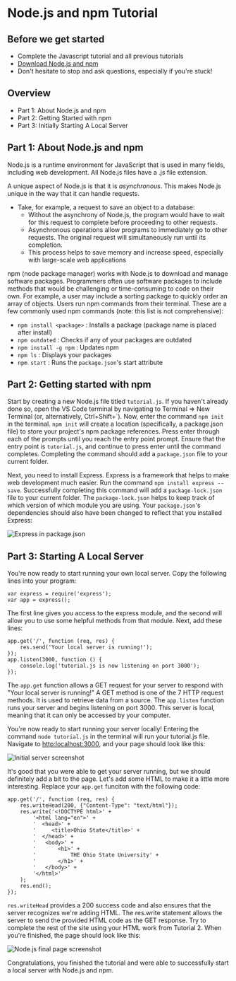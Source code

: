 # Node.js and npm Tutorial

## Before we get started
- Complete the Javascript tutorial and all previous tutorials
- [Download Node.js and npm](https://nodejs.org/en/download/)
- Don't hesitate to stop and ask questions, especially if you're stuck!

## Overview
- Part 1: About Node.js and npm
- Part 2: Getting Started with npm
- Part 3: Initially Starting A Local Server


## Part 1: About Node.js and npm
Node.js is a runtime environment for JavaScript that is used in many fields, including web development. All Node.js files have a .js file extension.

A unique aspect of Node.js is that it is _asynchronous_. This makes Node.js unique in the way that it can handle requests.
- Take, for example, a request to save an object to a database: 
    - Without the asynchrony of Node.js, the program would have to wait for this request to complete before proceeding to other requests.
    - Asynchronous operations allow programs to immediately go to other requests. The original request will     simultaneously run until its completion.
    - This process helps to save memory and increase speed, especially with large-scale web applications

npm (node package manager) works with Node.js to download and manage software packages. Programmers often use software packages to include methods that would be challenging or time-consuming to code on their own. For example, a user may include a sorting package to quickly order an array of objects. Users run npm commands from their terminal. These are a few commonly used npm commands (note: this list is not comprehensive):
- `npm install <package>` : Installs a package (package name is placed after install)
- `npm outdated` : Checks if any of your packages are outdated
- `npm install -g npm` : Updates npm
- `npm ls` : Displays your packages
- `npm start` : Runs the `package.json`'s start attribute

## Part 2: Getting started with npm
Start by creating a new Node.js file titled `tutorial.js`. If you haven't already done so, open the VS Code terminal by navigating to Terminal => New Terminal (or, alternatively, Ctrl+Shift+\`). Now, enter the command `npm init` in the terminal. `npm init` will create a location (specifically, a package.json file) to store your project's npm package references. Press enter through each of the prompts until you reach the entry point prompt. Ensure that the entry point is `tutorial.js`, and continue to press enter until the command completes. Completing the command should add a `package.json` file to your current folder.

Next, you need to install Express. Express is a framework that helps to make web development much easier. Run the command `npm install express --save`. Successfully completing this command will add a `package-lock.json` file to your current folder. The `package-lock.json` helps to keep track of which version of which module you are using. Your `package.json`'s dependencies should also have been changed to reflect that you installed Express:

![Express in package.json](packageJsonPicture.png)


## Part 3: Starting A Local Server
You're now ready to start running your own local server. Copy the following lines into your program:

    var express = require('express');
    var app = express();
The first line gives you access to the express module, and the second will allow you to use some helpful methods from that module. Next, add these lines:

    app.get('/', function (req, res) {
        res.send('Your local server is running!');
    });
    app.listen(3000, function () {
        console.log('tutorial.js is now listening on port 3000');
    });
The `app.get` function allows a GET request for your server to respond with  "Your local server is running!" A GET method is one of the 7 HTTP request methods. It is used to retrieve data from a source. The `app.listen` function runs your server and begins listening on port 3000. This server is local, meaning that it can only be accessed by your computer.

You're now ready to start running your server locally! Entering the command `node tutorial.js` in the terminal will run your tutorial.js file. Navigate to [http:localhost:3000](http:localhost:3000), and your page should look like this:

![Initial server screenshot](InitialServer.png)


It's good that you were able to get your server running, but we should definitely add a bit to the page. Let's add some HTML to make it a little more interesting. Replace your `app.get` funciton with the following code:

    app.get('/', function (req, res) {
        res.writeHead(200, {"Content-Type": "text/html"});
        res.write('<!DOCTYPE html>' +
            '<html lang="en">' +
            '  <head>' +
            '     <title>Ohio State</title>' + 
            '  </head>' +
            '   <body>' +
            '       <h1>' +
            '           THE Ohio State University' +
            '       </h1>' +
            '   </body>' +
            '</html>'
        );
        res.end();
    });

`res.writeHead` provides a 200 success code and also ensures that the server recognizes we're adding HTML. The res.write statement allows the server to send the provided HTML code as the GET response. Try to complete the rest of the site using your HTML work from Tutorial 2. When you're finished, the page should look like this:

![Node.js final page screenshot](FinishedNodePage.png)

Congratulations, you finished the tutorial and were able to successfully start a local server with Node.js and npm.
